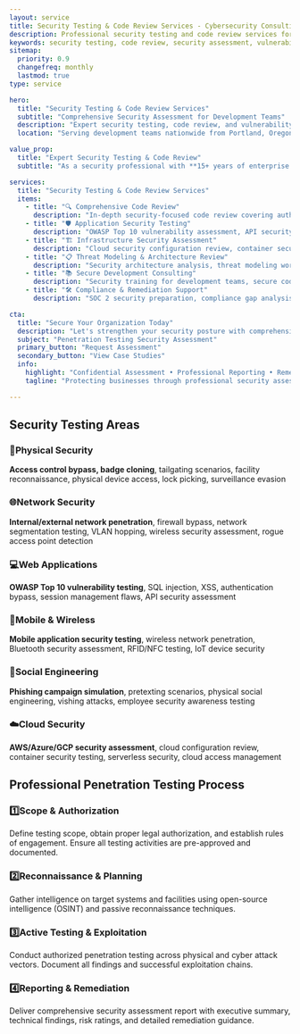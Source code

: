 ```yaml
---
layout: service
title: Security Testing & Code Review Services - Cybersecurity Consulting | Steve Regester
description: Professional security testing and code review services for development teams. Expert vulnerability assessment, OWASP testing, threat modeling, and secure development consulting with 15+ years of enterprise security experience in Portland, Oregon.
keywords: security testing, code review, security assessment, vulnerability assessment, penetration testing, security audit, cybersecurity consulting, OWASP testing, threat modeling, secure development, Portland Oregon security consultant
sitemap:
  priority: 0.9
  changefreq: monthly
  lastmod: true
type: service

hero:
  title: "Security Testing & Code Review Services"
  subtitle: "Comprehensive Security Assessment for Development Teams"
  description: "Expert security testing, code review, and vulnerability assessment to secure your applications<br>Professional cybersecurity consulting with detailed remediation guidance and best practices"
  location: "Serving development teams nationwide from Portland, Oregon"

value_prop:
  title: "Expert Security Testing & Code Review"
  subtitle: "As a security professional with **15+ years of enterprise experience**, I provide comprehensive security testing and code review services to help development teams build secure, resilient applications. My approach combines **thorough code analysis with practical security testing** to identify vulnerabilities throughout the development lifecycle.<br><br>Beyond automated tools, my security services provide **expert human analysis and real-world threat modeling** that reveals the security issues automated scanners miss. All assessments include detailed remediation guidance, secure coding best practices, and ongoing security consultation for your development team."

services:
  title: "Security Testing & Code Review Services"
  items:
    - title: "🔍 Comprehensive Code Review"
      description: "In-depth security-focused code review covering authentication, authorization, input validation, encryption, and secure coding practices across your entire codebase"
    - title: "🛡️ Application Security Testing"
      description: "OWASP Top 10 vulnerability assessment, API security testing, authentication bypass testing, and comprehensive web application security analysis"
    - title: "🏗️ Infrastructure Security Assessment"
      description: "Cloud security configuration review, container security testing, CI/CD pipeline security assessment, and infrastructure as code security analysis"
    - title: "📋 Threat Modeling & Architecture Review"
      description: "Security architecture analysis, threat modeling workshops, attack surface assessment, and security design pattern recommendations"
    - title: "📚 Secure Development Consulting"
      description: "Security training for development teams, secure coding guidelines, security tool integration, and ongoing security mentoring"
    - title: "🛠️ Compliance & Remediation Support"
      description: "SOC 2 security preparation, compliance gap analysis, remediation roadmaps, and ongoing security improvement consulting"

cta:
  title: "Secure Your Organization Today"
  description: "Let's strengthen your security posture with comprehensive assessment and expert remediation guidance."
  subject: "Penetration Testing Security Assessment"
  primary_button: "Request Assessment"
  secondary_button: "View Case Studies"
  info:
    highlight: "Confidential Assessment • Professional Reporting • Remediation Support"
    tagline: "Protecting businesses through professional security assessment"

---
```


<!-- Testing Areas Section -->
<section class="fullwidth-section skills-section">
  <div class="section-container">
    <h2 class="section-title">Security Testing Areas</h2>
    <div class="skills-grid">
      <div class="skill-category">
        <h3><span>🏢</span>Physical Security</h3>
        <p><strong>Access control bypass, badge cloning</strong>, tailgating scenarios, facility reconnaissance, physical device access, lock picking, surveillance evasion</p>
      </div>
      <div class="skill-category">
        <h3><span>🌐</span>Network Security</h3>
        <p><strong>Internal/external network penetration</strong>, firewall bypass, network segmentation testing, VLAN hopping, wireless security assessment, rogue access point detection</p>
      </div>
      <div class="skill-category">
        <h3><span>💻</span>Web Applications</h3>
        <p><strong>OWASP Top 10 vulnerability testing</strong>, SQL injection, XSS, authentication bypass, session management flaws, API security assessment</p>
      </div>
      <div class="skill-category">
        <h3><span>📱</span>Mobile & Wireless</h3>
        <p><strong>Mobile application security testing</strong>, wireless network penetration, Bluetooth security assessment, RFID/NFC testing, IoT device security</p>
      </div>
      <div class="skill-category">
        <h3><span>👤</span>Social Engineering</h3>
        <p><strong>Phishing campaign simulation</strong>, pretexting scenarios, physical social engineering, vishing attacks, employee security awareness testing</p>
      </div>
      <div class="skill-category">
        <h3><span>☁️</span>Cloud Security</h3>
        <p><strong>AWS/Azure/GCP security assessment</strong>, cloud configuration review, container security testing, serverless security, cloud access management</p>
      </div>
    </div>
  </div>
</section>

<!-- Process Section -->
<section class="fullwidth-section about-section">
  <div class="section-container">
    <h2 class="section-title">Professional Penetration Testing Process</h2>
    <div class="skills-grid">
      <div class="skill-category">
        <h3><span>1️⃣</span>Scope & Authorization</h3>
        <p>Define testing scope, obtain proper legal authorization, and establish rules of engagement. Ensure all testing activities are pre-approved and documented.</p>
      </div>
      <div class="skill-category">
        <h3><span>2️⃣</span>Reconnaissance & Planning</h3>
        <p>Gather intelligence on target systems and facilities using open-source intelligence (OSINT) and passive reconnaissance techniques.</p>
      </div>
      <div class="skill-category">
        <h3><span>3️⃣</span>Active Testing & Exploitation</h3>
        <p>Conduct authorized penetration testing across physical and cyber attack vectors. Document all findings and successful exploitation chains.</p>
      </div>
      <div class="skill-category">
        <h3><span>4️⃣</span>Reporting & Remediation</h3>
        <p>Deliver comprehensive security assessment report with executive summary, technical findings, risk ratings, and detailed remediation guidance.</p>
      </div>
    </div>
  </div>
</section>